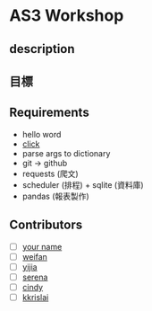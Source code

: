 # AS3 Workshop

## description

## 目標

## Requirements

- hello word
- [click](https://click.palletsprojects.com/en/8.1.x/)
- parse args to dictionary
- git -> github
- requests (爬文)
- scheduler (排程) + sqlite (資料庫)
- pandas (報表製作)

## Contributors

- [ ] [your name](github.url)
- [ ] [weifan](https://github.com/p988744)
- [ ] [yijia](https://github.com/victoria.304040)
- [ ] [serena](https://github.com/ssserena0412)
- [ ] [cindy](https://github.com/cindyas3)
- [ ] [kkrislai](https://github.com/kkrislai)
